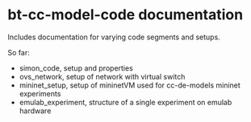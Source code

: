 # bt-cc-model-code documentation

Includes documentation for varying code segments and setups.

So far:

- simon_code, setup and properties
- ovs_network, setup of network with virtual switch
- mininet_setup, setup of mininetVM used for cc-de-models mininet experiments
- emulab_experiment, structure of a single experiment on emulab hardware
 